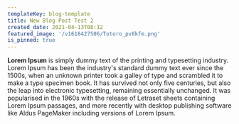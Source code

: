 ```yaml
---
templateKey: blog-template
title: New Blog Post Test 2
created_date: 2021-04-13T08:12
featured_image: '/v1618427506/Totoro_pv8kfm.png'
is_pinned: true
---
```


**Lorem Ipsum** is simply dummy text of the printing and typesetting industry. Lorem Ipsum has been the industry's standard dummy text ever since the 1500s, when an unknown printer took a galley of type and scrambled it to make a type specimen book. It has survived not only five centuries, but also the leap into electronic typesetting, remaining essentially unchanged. It was popularised in the 1960s with the release of Letraset sheets containing Lorem Ipsum passages, and more recently with desktop publishing software like Aldus PageMaker including versions of Lorem Ipsum.
